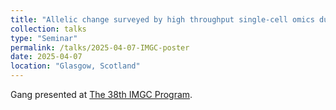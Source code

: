 ```yaml
---
title: "Allelic change surveyed by high throughput single-cell omics during mouse embryonic development"
collection: talks
type: "Seminar"
permalink: /talks/2025-04-07-IMGC-poster
date: 2025-04-07
location: "Glasgow, Scotland"
---
```

Gang presented at [The 38th IMGC Program](https://www.imgs.org/2025-38th-imgc-glasgow). 